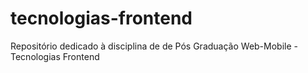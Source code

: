 # tecnologias-frontend
Repositório dedicado à disciplina de de Pós Graduação Web-Mobile - Tecnologias Frontend
